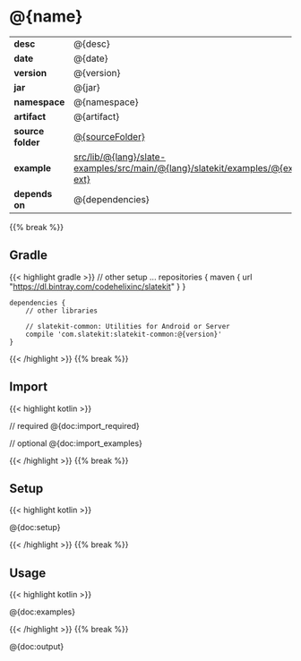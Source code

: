 
# @{name}

<table class="table table-striped table-bordered">
  <tbody>
    <tr>
      <td><strong>desc</strong></td>
      <td>@{desc}</td>
    </tr>
    <tr>
      <td><strong>date</strong></td>
      <td>@{date}</td>
    </tr>
    <tr>
      <td><strong>version</strong></td>
      <td>@{version}</td>
    </tr>
    <tr>
      <td><strong>jar</strong></td>
      <td>@{jar}</td>
    </tr>
    <tr>
      <td><strong>namespace</strong></td>
      <td>@{namespace}</td>
    </tr>
    <tr>
      <td><strong>artifact</strong></td>
      <td>@{artifact}</td>
    </tr>
    <tr>
      <td><strong>source folder</strong></td>
      <td><a href="https://github.com/code-helix/slatekit/tree/master/@{sourceFolder}" class="url-ch">@{sourceFolder}</a></td>
    </tr>
    <tr>
      <td><strong>example</strong></td>
      <td><a href="https://github.com/code-helix/slatekit/tree/master/@{examplefile}" class="url-ch">src/lib/@{lang}/slate-examples/src/main/@{lang}/slatekit/examples/@{example}.@{lang-ext}</a></td>
    </tr>
    <tr>
      <td><strong>depends on</strong></td>
      <td>@{dependencies}</td>
    </tr>
  </tbody>
</table>
{{% break %}}

## Gradle
{{< highlight gradle >}}
    // other setup ...
    repositories {
        maven { url  "https://dl.bintray.com/codehelixinc/slatekit" }
    }

    dependencies {
        // other libraries

        // slatekit-common: Utilities for Android or Server
        compile 'com.slatekit:slatekit-common:@{version}'
    }

{{< /highlight >}}
{{% break %}}

## Import
{{< highlight kotlin >}}


// required @{doc:import_required}

// optional @{doc:import_examples}


{{< /highlight >}}
{{% break %}}

## Setup
{{< highlight kotlin >}}


@{doc:setup}


{{< /highlight >}}
{{% break %}}

## Usage
{{< highlight kotlin >}}

@{doc:examples}

{{< /highlight >}}
{{% break %}}

@{doc:output}